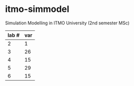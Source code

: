 # itmo-simmodel
Simulation Modelling in ITMO University (2nd semester MSc)


|lab #|var|
|---|---|
| 2 | 1 |
| 3 | 26|
| 4 | 15|
| 5 | 29|
| 6 | 15|
